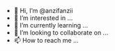 - 👋 Hi, I’m @anzifanzii
- 👀 I’m interested in ...
- 🌱 I’m currently learning ...
- 💞️ I’m looking to collaborate on ...
- 📫 How to reach me ...

<!---
anzifanzii/anzifanzii is a ✨ special ✨ repository because its `README.md` (this file) appears on your GitHub profile.
You can click the Preview link to take a look at your changes.
--->

